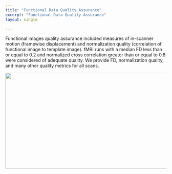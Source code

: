 ```yaml
---
title: "Functional Data Quality Assurance"
excerpt: "Functional Data Quality Assurance"
layout: single

---
```

Functional images quality assurance included measures of in-scanner motion (framewise displacement) and normalization quality (correlation of functional image to template image). fMRI runs with a median FD less than or equal to 0.2 and normalized cross correlation greater than or equal to 0.8 were considered of adequate quality. We provide FD, normalization quality, and many other quality metrics for all scans.

<div style="text-align: center;">
     <img src="{{ site.baseurl}}/assets/images/misc/Figure_Func-QA_v1.png" width="700" height="300" />
</div>

